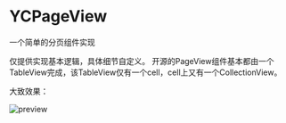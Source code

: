 # YCPageView
一个简单的分页组件实现

仅提供实现基本逻辑，具体细节自定义。
开源的PageView组件基本都由一个TableView完成，该TableView仅有一个cell，cell上又有一个CollectionView。  

大致效果：  

![preview](https://i.loli.net/2019/06/05/5cf7554a9be6485218.gif)